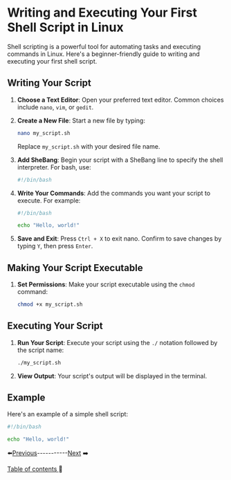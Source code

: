 # Writing and Executing Your First Shell Script in Linux

Shell scripting is a powerful tool for automating tasks and executing commands in Linux. Here's a beginner-friendly guide to writing and executing your first shell script.

## Writing Your Script

1. **Choose a Text Editor**: Open your preferred text editor. Common choices include `nano`, `vim`, or `gedit`.

2. **Create a New File**: Start a new file by typing:
    ```bash
    nano my_script.sh
    ```
    Replace `my_script.sh` with your desired file name.

3. **Add SheBang**: Begin your script with a SheBang line to specify the shell interpreter. For bash, use:
    ```bash
    #!/bin/bash
    ```

4. **Write Your Commands**: Add the commands you want your script to execute. For example:
    ```bash
    #!/bin/bash
    
    echo "Hello, world!"
    ```

5. **Save and Exit**: Press `Ctrl + X` to exit nano. Confirm to save changes by typing `Y`, then press `Enter`.

## Making Your Script Executable

1. **Set Permissions**: Make your script executable using the `chmod` command:
    ```bash
    chmod +x my_script.sh
    ```

## Executing Your Script

1. **Run Your Script**: Execute your script using the `./` notation followed by the script name:
    ```bash
    ./my_script.sh
    ```

2. **View Output**: Your script's output will be displayed in the terminal.

## Example

Here's an example of a simple shell script:

```bash
#!/bin/bash

echo "Hello, world!"
```

⬅️[Previous](../Chapter1/1.md)-----------[Next](../Chapter2/1.md) ➡️

[Table of contents ](table_of_contents.md)🚀 
